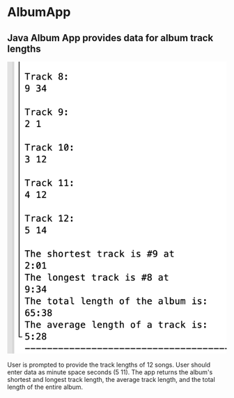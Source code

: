 # AlbumApp

## Java Album App provides data for album track lengths

![screenshot](images/Album.png)

<p> User is prompted to provide the track lengths of 12 songs.  User should enter data as minute space seconds (5 11).  The app returns the album's shortest and longest track length, the average track length, and the total length of the entire album. 
